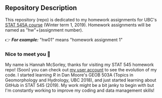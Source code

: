 ## Repository Description
This repository (repo) is dedicated to my homework assignments for UBC's [STAT 545A course](https://stat545.stat.ubc.ca/) (Winter term 1, 2019). Homework assignments will be named as "hw"+(assignment number).

:point_right:  ___For example:___ 
"hw01" means "homework assignment 1" 

### Nice to meet you  :wave:
My name is Hannah McSorley, thanks for visiting my STAT 545 homework repo! (Soon) you can check out [my user account](https://github.com/HJMcSorley) to see the evolution of my code. I started learning _R_ in Dan Moore's GEOB 503A (Topics in Geomorphology and Hydrology, UBC 2018), and just started learning about GitHub in STAT 545 (2019). My work might be a bit janky to begin with but I'm constantly working to improve my coding and data management skills! 
